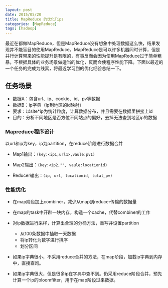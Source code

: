 ```yaml
---
layout: post
date: 2015/05/20
title: MapReduce 的优化Tips
categories: [MapReduce]
tags: [hadoop]
---
```



最近在都做MapReduce，但是MapReduce没有想象中处理数据这么快，结果发现并不能盲目的使用MapReduce。MapReduce是可以许多机器同时计算，但是并行计算带来的性能提升是有限的，有事反而会因为使用MapReduce过于简单粗暴，不根据具体的业务场景做适当的优化，反而会使程序性能下降。下面以最近的一个任务的完成为线索，将最近学习到的优化经验总结一下。
## 任务场景
 
* 数据A：包含url、ip、cookie、id、pv等数据
* 数据B：ip字典（ip到地区的id映射）
* 要求：以site*ip为统计粒度，计算数据分布，并且需要在数据里拼接上id
* 目的：分析不同地区是否方位不同站点的偏好，去掉无法查到地区ip的数据

<!--more-->

### Mapreduce程序设计

以url和ip为key，ip为partition，在reduce阶段进行数据合并

* Map1输出：`(key:<ip1,url1>,vaule:pv1)`

* Map2输出：`(key:<ip2,"", vaule:locationid)`

* Reducer输出：`（ip, url, locationid, total_pv)`

### 性能优化

* 在map阶段加上combiner，减少从map到reducer传输的数据量

* 在map的task中开辟一块内存，构造一个cache，代替combiner的工作

* 对ip数据进行采样，计算出合理的分桶方法，重写并设置partition
	* 从100条数据中抽取一天数据
	* 将ip转化为数字进行排序
	* 划分区间

* 如果ip字典很小，不采用reduce合并的方法，在map阶段，加载ip字典到内存中，直接查询。

*  如果ip字典很大，但是很多ip在字典中查不到。仍采用reduce阶段合并，预先计算一个ip的bloomfilter，用于在map阶段过来数据。

